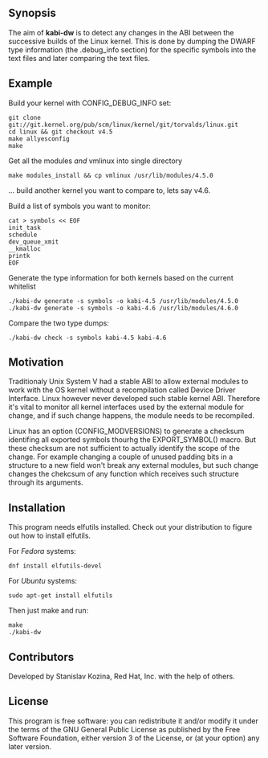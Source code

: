 ## Synopsis

The aim of **kabi-dw** is to detect any changes in the ABI between the successive builds of the Linux kernel.
This is done by dumping the DWARF type information (the .debug\_info section) for the specific symbols into the text files and later comparing the text files.

## Example

Build your kernel with CONFIG\_DEBUG\_INFO set:

```
git clone git://git.kernel.org/pub/scm/linux/kernel/git/torvalds/linux.git
cd linux && git checkout v4.5
make allyesconfig
make
```

Get all the modules *and* vmlinux into single directory

```
make modules_install && cp vmlinux /usr/lib/modules/4.5.0
```

... build another kernel you want to compare to, lets say v4.6.

Build a list of symbols you want to monitor:

~~~
cat > symbols << EOF
init_task
schedule
dev_queue_xmit
__kmalloc
printk
EOF
~~~

Generate the type information for both kernels based on the current whitelist

~~~
./kabi-dw generate -s symbols -o kabi-4.5 /usr/lib/modules/4.5.0
./kabi-dw generate -s symbols -o kabi-4.6 /usr/lib/modules/4.6.0
~~~

Compare the two type dumps:

~~~
./kabi-dw check -s symbols kabi-4.5 kabi-4.6
~~~

## Motivation

Traditionaly Unix System V had a stable ABI to allow external modules to work with the OS kernel without a recompilation called Device Driver Interface.
Linux however never developed such stable kernel ABI. Therefore it's vital to monitor all kernel interfaces used by the external module for change, and if such change happens, the module needs to be recompiled.

Linux has an option (CONFIG\_MODVERSIONS) to generate a checksum identifing all exported symbols thourhg the EXPORT\_SYMBOL() macro. But these checksum are not sufficient to actually identify the scope of the change. For example changing a couple of unused padding bits in a structure to a new field won't break any external modules, but such change changes the chekcsum of any function which receives such structure through its arguments.

## Installation

This program needs elfutils installed. Check out your distribution to figure out how to install elfutils.

For *Fedora* systems:
~~~
dnf install elfutils-devel
~~~

For *Ubuntu* systems:
~~~
sudo apt-get install elfutils
~~~

Then just make and run:
~~~
make
./kabi-dw
~~~

## Contributors

Developed by Stanislav Kozina, Red Hat, Inc. with the help of others.

## License

This program is free software: you can redistribute it and/or modify
it under the terms of the GNU General Public License as published by
the Free Software Foundation, either version 3 of the License, or
(at your option) any later version.
